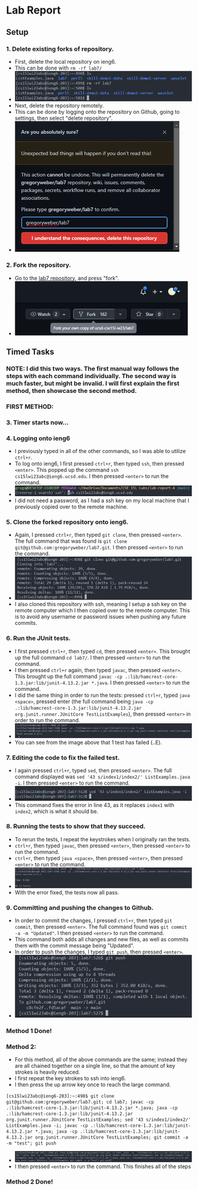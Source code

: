 # Lab Report

## Setup

### 1. Delete existing forks of repository.

-   First, delete the local repository on ieng6.
-   This can be done with `rm -rf lab7/`
-   ![setup-1](setup-1.png)
-   Next, delete the repository remotely.
-   This can be done by logging onto the repository on Github, going to settings, then select "delete repository".
-   ![setup-2](setup-2.png)

### 2. Fork the repository.

-   Go to the [lab7 repository](https://github.com/ucsd-cse15l-w23/lab7), and press "fork".
-   ![setup-3](setup-3.png)

## Timed Tasks

### **NOTE:** I did this two ways. The first manual way follows the steps with each command individually. The second way is much faster, but might be invalid. I will first explain the first method, then showcase the second method.

### **FIRST METHOD:**

### 3. Timer starts now...

### 4. Logging onto ieng6

-   I previously typed in all of the other commands, so I was able to utilize `ctrl+r`.
-   To log onto ieng6, I first pressed `ctrl+r`, then typed `ssh`, then pressed `<enter>`. This popped up the command `ssh cs15lwi23abc@ieng6.ucsd.edu`. I then pressed `<enter>` to run the command.
-   ![tasks-1](tasks-1.png)
-   I did not need a password, as I had a ssh key on my local machine that I previously copied over to the remote machine.

### 5. Clone the forked repository onto ieng6.

-   Again, I pressed `ctrl+r`, then typed `git clone`, then pressed `<enter>`. The full command that was found is `git clone git@github.com:gregoryweber/lab7.git`. I then pressed `<enter>` to run the command.
-   ![tasks-2](tasks-2.png)
-   I also cloned this repository with ssh, meaning I setup a ssh key on the remote computer which I then copied over to the remote computer. This is to avoid any username or password issues when pushing any future commits.

### 6. Run the JUnit tests.

-   I first pressed `ctrl+r`, then typed `cd`, then pressed `<enter>`. This brought up the full command `cd lab7/`. I then pressed `<enter>` to run the command.
-   I then pressed `ctrl+r` again, then typed `javac`, then pressed `<enter>`. This brought up the full command `javac -cp .:lib/hamcrest-core-1.3.jar:lib/junit-4.13.2.jar *.java`. I then pressed `<enter>` to run the command.
-   I did the same thing in order to run the tests: pressed `ctrl+r`, typed `java <space>`, pressed enter (the full command being `java -cp .:lib/hamcrest-core-1.3.jar:lib/junit-4.13.2.jar org.junit.runner.JUnitCore TestListExamples`), then pressed `<enter>` in order to run the command.
-   ![tasks-3](tasks-3.png)
-   You can see from the image above that 1 test has failed (..E).

### 7. Editing the code to fix the failed test.

-   I again pressed `ctrl+r`, typed `sed`, then pressed `<enter>`. The full command displayed was `sed '43 s/index1/index2/' ListExamples.java -i`. I then pressed `<enter>` to run the command.
-   ![tasks-4](tasks-4.png)
-   This command fixes the error in line 43, as it replaces `index1` with `index2`, which is what it should be.

### 8. Running the tests to show that they succeed.

-   To rerun the tests, I repeat the keystrokes when I originally ran the tests.
-   `ctrl+r`, then typed `javac`, then pressed `<enter>`, then pressed `<enter>` to run the command.
-   `ctrl+r`, then typed `java <space>`, then pressed `<enter>`, then pressed `<enter>` to run the command.
-   ![tasks-5](tasks-5.png)
-   With the error fixed, the tests now all pass.

### 9. Committing and pushing the changes to Github.

-   In order to commit the changes, I pressed `ctrl+r`, then typed `git commit`, then pressed `<enter>`. The full command found was `git commit -a -m "Updated"`. I then pressed `<enter>` to run the command.
-   This command both adds all changes and new files, as well as commits them with the commit message being "Updated".
-   In order to push the changes, I typed `git push`, then pressed `<enter>`.
-   ![tasks-6](tasks-6.png)

### Method 1 Done!

### Method 2:

-   For this method, all of the above commands are the same; instead they are all chained together on a single line, so that the amount of key strokes is heavily reduced.
-   I first repeat the key strokes to ssh into ieng6.
-   I then press the up arrow key once to reach the large command.

```
[cs15lwi23abc@ieng6-203]:~:498$ git clone git@github.com:gregoryweber/lab7.git; cd lab7; javac -cp .:lib/hamcrest-core-1.3.jar:lib/junit-4.13.2.jar *.java; java -cp .:lib/hamcrest-core-1.3.jar:lib/junit-4.13.2.jar org.junit.runner.JUnitCore TestListExamples; sed '43 s/index1/index2/' ListExamples.java -i; javac -cp .:lib/hamcrest-core-1.3.jar:lib/junit-4.13.2.jar *.java; java -cp .:lib/hamcrest-core-1.3.jar:lib/junit-4.13.2.jar org.junit.runner.JUnitCore TestListExamples; git commit -a -m "test"; git push
```

-   ![tasks-7](tasks-7.png)
-   I then pressed `<enter>` to run the command. This finishes all of the steps

### Method 2 Done!

